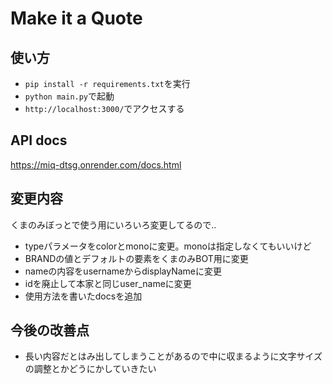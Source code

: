 # Make it a Quote
## 使い方
- `pip install -r requirements.txt`を実行
- `python main.py`で起動
- `http://localhost:3000/`でアクセスする
## API docs  
https://miq-dtsg.onrender.com/docs.html
## 変更内容
くまのみぼっとで使う用にいろいろ変更してるので..
- typeパラメータをcolorとmonoに変更。monoは指定しなくてもいいけど
- BRANDの値とデフォルトの要素をくまのみBOT用に変更
- nameの内容をusernameからdisplayNameに変更
- idを廃止して本家と同じuser_nameに変更
- 使用方法を書いたdocsを追加
## 今後の改善点
- 長い内容だとはみ出してしまうことがあるので中に収まるように文字サイズの調整とかどうにかしていきたい
